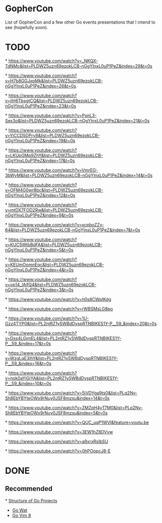 # GopherCon

List of GopherCon and a few other Go events presentations that I intend to see (hopefully soon).

# TODO



* https://www.youtube.com/watch?v=_NKQX-TdNMc&list=PLDWZ5uzn69ezokLCB-nGgYInxL0uP1PeZ&index=29&t=0s

* https://www.youtube.com/watch?v=H7b8GGJxpMk&list=PLDWZ5uzn69ezokLCB-nGgYInxL0uP1PeZ&index=26&t=0s

* https://www.youtube.com/watch?v=jIH6TbsgtCQ&list=PLDWZ5uzn69ezokLCB-nGgYInxL0uP1PeZ&index=23&t=0s

* https://www.youtube.com/watch?v=PxnL3-Sex3o&list=PLDWZ5uzn69ezokLCB-nGgYInxL0uP1PeZ&index=21&t=0s

* https://www.youtube.com/watch?v=YiCCD5DPry8&list=PLDWZ5uzn69ezokLCB-nGgYInxL0uP1PeZ&index=19&t=0s

* https://www.youtube.com/watch?v=LKUpGMp9ZhY&list=PLDWZ5uzn69ezokLCB-nGgYInxL0uP1PeZ&index=17&t=0s

* https://www.youtube.com/watch?v=VmrEG-3bWyM&list=PLDWZ5uzn69ezokLCB-nGgYInxL0uP1PeZ&index=14&t=0s

* https://www.youtube.com/watch?v=OFM4G0wr8bc&list=PLDWZ5uzn69ezokLCB-nGgYInxL0uP1PeZ&index=12&t=0s

* https://www.youtube.com/watch?v=mtDX7FOD2Rw&list=PLDWZ5uzn69ezokLCB-nGgYInxL0uP1PeZ&index=9&t=0s

* https://www.youtube.com/watch?v=xcpboZZy-64&list=PLDWZ5uzn69ezokLCB-nGgYInxL0uP1PeZ&index=7&t=0s

* https://www.youtube.com/watch?v=KUC5WtbBdFA&list=PLDWZ5uzn69ezokLCB-nGgYInxL0uP1PeZ&index=5&t=0s

* https://www.youtube.com/watch?v=KEUmOomnEqc&list=PLDWZ5uzn69ezokLCB-nGgYInxL0uP1PeZ&index=4&t=0s

* https://www.youtube.com/watch?v=op14_lAifQ4&list=PLDWZ5uzn69ezokLCB-nGgYInxL0uP1PeZ&index=3&t=0s

* https://www.youtube.com/watch?v=h0s8CWpIKdg

* https://www.youtube.com/watch?v=rWBSMsLG8po

* https://www.youtube.com/watch?v=1U-Gzz4TYP0&list=PL2ntRZ1ySWBdDyspRTNBIKES1Y-P__59_&index=20&t=0s

* https://www.youtube.com/watch?v=Dxs4LGjmEL4&list=PL2ntRZ1ySWBdDyspRTNBIKES1Y-P__59_&index=17&t=0s

* https://www.youtube.com/watch?v=WzgLqE3IhY&list=PL2ntRZ1ySWBdDyspRTNBIKES1Y-P__59_&index=16&t=0s

* https://www.youtube.com/watch?v=nok0aYiGiYA&list=PL2ntRZ1ySWBdDyspRTNBIKES1Y-P__59_&index=10&t=0s

* https://www.youtube.com/watch?v=5iVDYga9ts0&list=PLq2Nv-Sh8EbYBYteOWx9rNuy0JSF8mzsu&index=14&t=0s

* https://www.youtube.com/watch?v=ZMZpH4yT7M0&list=PLq2Nv-Sh8EbYBYteOWx9rNuy0JSF8mzsu&index=5&t=0s

* https://www.youtube.com/watch?v=QUC_uqP1WVI&feature=youtu.be

* https://www.youtube.com/watch?v=3EW1hZ8DVyw

* https://www.youtube.com/watch?v=a9xrxRsIbSU

* https://www.youtube.com/watch?v=0hPOopcJ8-E


# DONE

## Recommended

* [Structure of Go Projects](https://www.youtube.com/watch?v=oL6JBUk6tj0)
* [Go Wat](https://www.youtube.com/watch?v=zPd0Cxzsslk)
* [Go Vim 8](https://www.youtube.com/watch?v=DiBZetR733Y)
